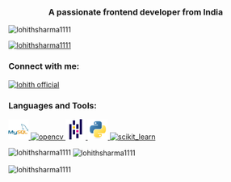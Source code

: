<h3 align="center">A passionate frontend developer from India</h3>

<p align="left"> <img src="https://komarev.com/ghpvc/?username=lohithsharma1111&label=Profile%20views&color=0e75b6&style=flat" alt="lohithsharma1111" /> </p>

<p align="left"> <a href="https://github.com/ryo-ma/github-profile-trophy"><img src="https://github-profile-trophy.vercel.app/?username=lohithsharma1111" alt="lohithsharma1111" /></a> </p>

<h3 align="left">Connect with me:</h3>
<p align="left">
<a href="https://www.hackerrank.com/lohith official" target="blank"><img align="center" src="https://raw.githubusercontent.com/rahuldkjain/github-profile-readme-generator/master/src/images/icons/Social/hackerrank.svg" alt="lohith official" height="30" width="40" /></a>
</p>

<h3 align="left">Languages and Tools:</h3>
<p align="left"> <a href="https://www.mysql.com/" target="_blank" rel="noreferrer"> <img src="https://raw.githubusercontent.com/devicons/devicon/master/icons/mysql/mysql-original-wordmark.svg" alt="mysql" width="40" height="40"/> </a> <a href="https://opencv.org/" target="_blank" rel="noreferrer"> <img src="https://www.vectorlogo.zone/logos/opencv/opencv-icon.svg" alt="opencv" width="40" height="40"/> </a> <a href="https://pandas.pydata.org/" target="_blank" rel="noreferrer"> <img src="https://raw.githubusercontent.com/devicons/devicon/2ae2a900d2f041da66e950e4d48052658d850630/icons/pandas/pandas-original.svg" alt="pandas" width="40" height="40"/> </a> <a href="https://www.python.org" target="_blank" rel="noreferrer"> <img src="https://raw.githubusercontent.com/devicons/devicon/master/icons/python/python-original.svg" alt="python" width="40" height="40"/> </a> <a href="https://scikit-learn.org/" target="_blank" rel="noreferrer"> <img src="https://upload.wikimedia.org/wikipedia/commons/0/05/Scikit_learn_logo_small.svg" alt="scikit_learn" width="40" height="40"/> </a> </p>

<p><img align="left" src="https://github-readme-stats.vercel.app/api/top-langs?username=lohithsharma1111&show_icons=true&locale=en&layout=compact" alt="lohithsharma1111" /></p>

<p>&nbsp;<img align="center" src="https://github-readme-stats.vercel.app/api?username=lohithsharma1111&show_icons=true&locale=en" alt="lohithsharma1111" /></p>

<p><img align="center" src="https://github-readme-streak-stats.herokuapp.com/?user=lohithsharma1111&" alt="lohithsharma1111" /></p>

